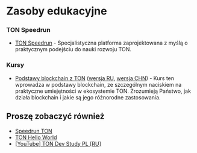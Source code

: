 # Zasoby edukacyjne

### TON Speedrun

- [TON Speedrun](https://tonspeedrun.com/) - Specjalistyczna platforma zaprojektowana z myślą o praktycznym podejściu do nauki rozwoju TON.

### Kursy

- [Podstawy blockchain z TON](https://stepik.org/course/201294/promo) ([wersja RU](https://stepik.org/course/202221/), [wersja CHN](https://stepik.org/course/200976/)) -
  Kurs ten wprowadza w podstawy blockchain, ze szczególnym naciskiem na praktyczne umiejętności w ekosystemie TON. Zrozumieją Państwo, jak działa blockchain i jakie są jego różnorodne zastosowania.

## Proszę zobaczyć również

- [Speedrun TON](https://tonspeedrun.com/)
- [TON Hello World](https://tonhelloworld.com/01-wallet/)
- [[YouTube] TON Dev Study PL ](https://www.youtube.com/@TONDevStudy)[[RU]](https://www.youtube.com/results?search_query=tondevstudy)
